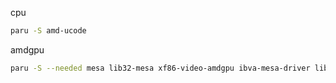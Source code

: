 cpu
```sh
paru -S amd-ucode
```

amdgpu
```sh
paru -S --needed mesa lib32-mesa xf86-video-amdgpu ibva-mesa-driver lib32-libva-mesa-driver mesa-vdpau lib32-mesa-vdpau
```
